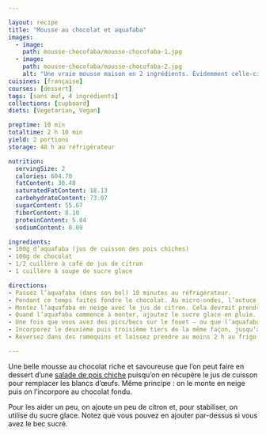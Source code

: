 ```yaml
---

layout: recipe
title: "Mousse au chocolat et aquafaba"
images:
  - image:
    path: mousse-chocofaba/mousse-chocofaba-1.jpg
  - image:
    path: mousse-chocofaba/mousse-chocofaba-2.jpg
    alt: "Une vraie mousse maison en 2 ingrédients. Évidemment celle-ci sera plus ou moins dense en fonction de votre préparation."
cuisines: [française]
courses: [dessert]
tags: [sans œuf, 4 ingrédients]
collections: [cupboard]
diets: [Vegetarian, Vegan]

preptime: 10 min
totaltime: 2 h 10 min
yield: 2 portions
storage: 48 h au réfrigérateur

nutrition:
  servingSize: 2
  calories: 604.70
  fatContent: 30.48
  saturatedFatContent: 18.13
  carbohydrateContent: 73.07
  sugarContent: 55.67
  fiberContent: 8.10
  proteinContent: 5.84
  sodiumContent: 0.09

ingredients:
- 100g d’aquafaba (jus de cuisson des pois chiches)
- 100g de chocolat
- 1/2 cuillère à café de jus de citron
- 1 cuillère à soupe de sucre glace

directions:
- Passez l’aquafaba (dans son bol) 10 minutes au réfrigérateur.
- Pendant ce temps faites fondre le chocolat. Au micro-ondes, l’astuce consiste à réserver un tiers des morceaux/palets de chocolat et de faire fondre le reste par sessions de 30 secondes à puissance moyenne, en remuant à chaque fois. Ajoutez ensuite le tiers réservé et mélangez énergétiquement jusqu’à ce qu’il soit complètement fondu. À ce moment-là, le chocolat aura bien refroidi et devrait être utilisable de suite.
- Montez l’aquafaba en neige avec le jus de citron. Cela devrait prendre entre 5 et 10 minutes au batteur électrique.
- Quand l’aquafaba commence à monter, ajoutez le sucre glace en pluie. 
- Une fois que vous avez des pics/becs sur le fouet – ou que l’aquafaba ne tombe pas si vous retournez le bol –, incorporez un tiers dans le chocolat fondu. Pour incorporer, il faut bien soulever la masse et la replier sur elle-même avec une spatule/maryse. C’est normal si vous perdez un peu en volume, d’autant plus que ce premier tiers est plus ou moins sacrifié.
- Incorporez le deuxième puis troisième tiers de la même façon, jusqu’à ce que tout soit bien lisse et homogène.
- Reversez dans des ramequins et laissez prendre au moins 2 h au frigo.

---
```


Une belle mousse au chocolat riche et savoureuse que l’on peut faire en dessert d’une [salade de pois chiche](salade-pois.html) puisqu’on en récupère le jus de cuisson pour remplacer les blancs d’œufs. Même principe&nbsp;: on le monte en neige puis on l’incorpore au chocolat fondu.

Pour les aider un peu, on ajoute un peu de citron et, pour stabiliser, on utilise du sucre glace. Notez que vous pouvez en ajouter par-dessus si vous avez le bec sucré.
